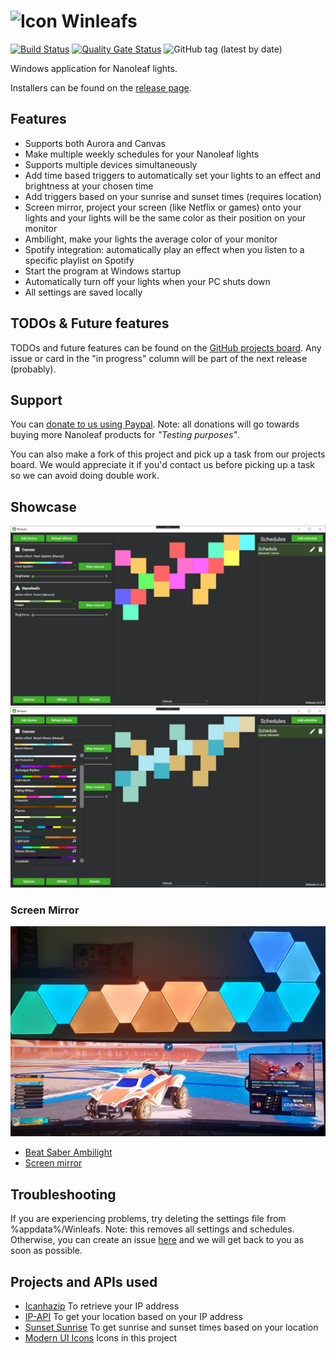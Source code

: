 # ![Icon](Media/winleafs.ico) Winleafs

[![Build Status](https://dev.azure.com/winleafs1/Winleafs/_apis/build/status/Winleafs-.NET%20Core%20with%20SonarCloud-CI?branchName=master)](https://dev.azure.com/winleafs1/Winleafs/_build/latest?definitionId=3&branchName=master)
[![Quality Gate Status](https://sonarcloud.io/api/project_badges/measure?project=winleafs-wpf&metric=alert_status)](https://sonarcloud.io/dashboard?id=winleafs-wpf)
![GitHub tag (latest by date)](https://img.shields.io/github/tag-date/StijnOostdam/Winleafs.svg?label=Latest%20Release)

 Windows application for Nanoleaf lights.

Installers can be found on the [release page](https://github.com/StijnOostdam/Winleafs/releases).

## Features
- Supports both Aurora and Canvas
- Make multiple weekly schedules for your Nanoleaf lights
- Supports multiple devices simultaneously
- Add time based triggers to automatically set your lights to an effect and brightness at your chosen time
- Add triggers based on your sunrise and sunset times (requires location)
- Screen mirror, project your screen (like Netflix or games) onto your lights and your lights will be the same color as their position on your monitor
- Ambilight, make your lights the average color of your monitor
- Spotify integration: automatically play an effect when you listen to a specific playlist on Spotify
- Start the program at Windows startup
- Automatically turn off your lights when your PC shuts down
- All settings are saved locally

## TODOs & Future features

TODOs and future features can be found on the [GitHub projects board](https://github.com/StijnOostdam/Winleafs/projects/1). Any issue or card in the "in progress" column will be part of the next release (probably).

## Support

You can [donate to us using Paypal](https://www.paypal.me/winleafs). 
Note: all donations will go towards buying more Nanoleaf products for *"Testing purposes"*.

You can also make a fork of this project and pick up a task from our projects board.
We would appreciate it if you'd contact us before picking up a task so we can avoid doing double work.

## Showcase
![Screenshot](Media/Screenshot1.jpg)
![Screenshot](Media/Screenshot2.png)

### Screen Mirror
![Screenshot](Media/ScreenMirror.jpeg)

- [Beat Saber Ambilight](https://www.youtube.com/watch?v=CRe0o0TNlT4)
- [Screen mirror](https://www.youtube.com/watch?v=iT_jQnQLVQA)

## Troubleshooting
If you are experiencing problems, try deleting the settings file from %appdata%/Winleafs. Note: this removes all settings and schedules. Otherwise, you can create an issue [here](https://github.com/winleafs/Winleafs/issues/new/choose) and we will get back to you as soon as possible.

## Projects and APIs used

- [Icanhazip](http://icanhazip.com) To retrieve your IP address
- [IP-API](http://ip-api.com/) To get your location based on your IP address
- [Sunset Sunrise](https://sunrise-sunset.org/api) To get sunrise and sunset times based on your location
- [Modern UI Icons](http://modernuiicons.com/) Icons in this project
